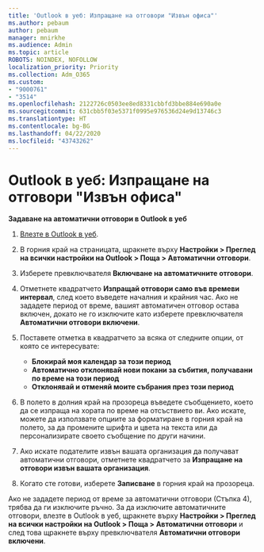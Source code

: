 ```yaml
---
title: 'Outlook в уеб: Изпращане на отговори "Извън офиса"'
ms.author: pebaum
author: pebaum
manager: mnirkhe
ms.audience: Admin
ms.topic: article
ROBOTS: NOINDEX, NOFOLLOW
localization_priority: Priority
ms.collection: Adm_O365
ms.custom:
- "9000761"
- "3514"
ms.openlocfilehash: 2122726c0503ee8ed8331cbbfd3bbe884e690a0e
ms.sourcegitcommit: 631cbb5f03e5371f0995e976536d24e9d13746c3
ms.translationtype: HT
ms.contentlocale: bg-BG
ms.lasthandoff: 04/22/2020
ms.locfileid: "43743262"
---
```

# <a name="outlook-on-the-web-send-out-of-office-replies"></a>Outlook в уеб: Изпращане на отговори "Извън офиса"

**Задаване на автоматични отговори в Outlook в уеб**

1. [Влезте в Outlook в уеб](https://support.office.com/article/how-to-sign-in-to-outlook-on-the-web-763fab4d-0138-4814-b450-37fc286bcb79).

2. В горния край на страницата, щракнете върху **Настройки > Преглед на всички настройки на Outlook > Поща > Автоматични отговори**.

3. Изберете превключвателя **Включване на автоматичните отговори**.

4. Отметнете квадратчето **Изпращай отговори само във времеви интервал**, след което въведете началния и крайния час. Ако не зададете период от време, вашият автоматичен отговор остава включен, докато не го изключите като изберете превключвателя **Автоматични отговори включени**.

5. Поставете отметка в квадратчето за всяка от следните опции, от която се интересувате:
    - **Блокирай моя календар за този период**
    - **Автоматично отклонявай нови покани за събития, получавани по време на този период**
    - **Отклонявай и отменяй моите събрания през този период**

6. В полето в долния край на прозореца въведете съобщението, което да се изпраща на хората по време на отсъствието ви. Ако искате, можете да използвате опциите за форматиране в горния край на полето, за да промените шрифта и цвета на текста или да персонализирате своето съобщение по други начини.

7. Ако искате подателите извън вашата организация да получават автоматични отговори, отметнете квадратчето за **Изпращане на отговори извън вашата организация**.

8. Когато сте готови, изберете **Записване** в горния край на прозореца.

Ако не зададете период от време за автоматични отговори (Стъпка 4), трябва да ги изключите ръчно. За да изключите автоматичните отговори, влезте в Outlook в уеб, щракнете върху **Настройки > Преглед на всички настройки на Outlook > Поща > Автоматични отговори** и след това щракнете върху превключвателя **Автоматични отговори включени**.
